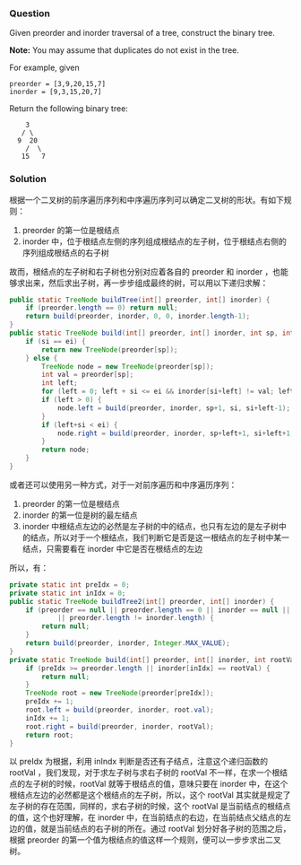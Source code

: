 ### Question

Given preorder and inorder traversal of a tree, construct the binary tree.

**Note:**
You may assume that duplicates do not exist in the tree.

For example, given

```
preorder = [3,9,20,15,7]
inorder = [9,3,15,20,7]
```

Return the following binary tree:

```
    3
   / \
  9  20
    /  \
   15   7
```

### Solution

根据一个二叉树的前序遍历序列和中序遍历序列可以确定二叉树的形状。有如下规则：

1.  preorder 的第一位是根结点
2.  inorder 中，位于根结点左侧的序列组成根结点的左子树，位于根结点右侧的序列组成根结点的右子树

故而，根结点的左子树和右子树也分别对应着各自的 preorder 和 inorder ，也能够求出来，然后求出子树，再一步步组成最终的树，可以用以下递归求解：

```java
public static TreeNode buildTree(int[] preorder, int[] inorder) {
    if (preorder.length == 0) return null;
    return build(preorder, inorder, 0, 0, inorder.length-1);
}
public static TreeNode build(int[] preorder, int[] inorder, int sp, int si, int ei) {
    if (si == ei) {
        return new TreeNode(preorder[sp]);
    } else {
        TreeNode node = new TreeNode(preorder[sp]);
        int val = preorder[sp];
        int left;
        for (left = 0; left + si <= ei && inorder[si+left] != val; left++) ;
        if (left > 0) {
            node.left = build(preorder, inorder, sp+1, si, si+left-1);
        }
        if (left+si < ei) {
            node.right = build(preorder, inorder, sp+left+1, si+left+1, ei);
        }
        return node;
    }
}
```

或者还可以使用另一种方式，对于一对前序遍历和中序遍历序列：

1.  preorder 的第一位是根结点
2.  inorder 的第一位是树的最左结点
3.  inorder 中根结点左边的必然是左子树的中的结点，也只有左边的是左子树中的结点，所以对于一个根结点，我们判断它是否是这一根结点的左子树中某一结点，只需要看在 inorder 中它是否在根结点的左边

所以，有：

```java
private static int preIdx = 0;
private static int inIdx = 0;
public static TreeNode buildTree2(int[] preorder, int[] inorder) {
    if (preorder == null || preorder.length == 0 || inorder == null || inorder.length == 0
            || preorder.length != inorder.length) {
        return null;
    }
    return build(preorder, inorder, Integer.MAX_VALUE);
}
private static TreeNode build(int[] preorder, int[] inorder, int rootVal) {
    if (preIdx >= preorder.length || inorder[inIdx] == rootVal) {
        return null;
    }
    TreeNode root = new TreeNode(preorder[preIdx]);
    preIdx += 1;
    root.left = build(preorder, inorder, root.val);
    inIdx += 1;
    root.right = build(preorder, inorder, rootVal);
    return root;
}
```

以 preIdx 为根据，利用 inIndx 判断是否还有子结点，注意这个递归函数的 rootVal ，我们发现，对于求左子树与求右子树的 rootVal 不一样，在求一个根结点的左子树的时候，rootVal 就等于根结点的值，意味只要在 inorder 中，在这个根结点左边的必然都是这个根结点的左子树，所以，这个 rootVal 其实就是规定了左子树的存在范围，同样的，求右子树的时候，这个 rootVal 是当前结点的根结点的值，这个也好理解，在 inorder 中，在当前结点的右边，在当前结点父结点的左边的值，就是当前结点的右子树的所在。通过 rootVal 划分好各子树的范围之后，根据 preorder 的第一个值为根结点的值这样一个规则，便可以一步步求出二叉树。